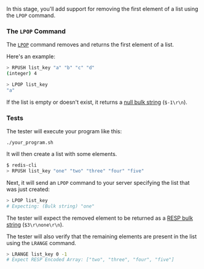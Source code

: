 In this stage, you'll add support for removing the first element of a list using the `LPOP` command.

### The `LPOP` Command

The [`LPOP`](https://redis.io/docs/latest/commands/lpop/) command removes and returns the first element of a list.

Here's an example:

```bash
> RPUSH list_key "a" "b" "c" "d"
(integer) 4

> LPOP list_key
"a"
```

If the list is empty or doesn't exist, it returns a [null bulk string](https://redis.io/docs/latest/develop/reference/protocol-spec/#null-bulk-strings) (`$-1\r\n`).

### Tests

The tester will execute your program like this:

```
./your_program.sh
```

It will then create a list with some elements.

```bash
$ redis-cli
> RPUSH list_key "one" "two" "three" "four" "five"
```

Next, it will send an `LPOP` command to your server specifying the list that was just created:

```bash
> LPOP list_key
# Expecting: (Bulk string) "one"
```

The tester will expect the removed element to be returned as a [RESP bulk string](https://redis.io/docs/latest/develop/reference/protocol-spec/#bulk-strings) (`$3\r\none\r\n`).

The tester will also verify that the remaining elements are present in the list using the `LRANGE` command.

```bash
> LRANGE list_key 0 -1
# Expect RESP Encoded Array: ["two", "three", "four", "five"]
``` 
